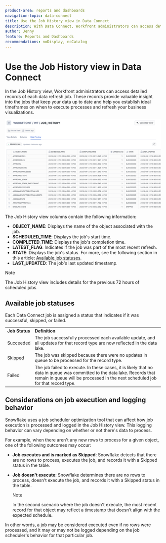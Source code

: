 ```yaml
---
product-area: reports and dashboards
navigation-topic: data-connect
title: Use the Job History view in Data Connect 
description: With Data Connect, Workfront administrators can access detailed records of each data refresh job in the Job History view. 
author: Jenny
feature: Reports and Dashboards
recommendations: noDisplay, noCatalog
---
```

# Use the Job History view in Data Connect 

In the Job History view, Workfront administrators can access detailed records of each data refresh job. These records provide valuable insight into the jobs that keep your data up to date and help you establish ideal timeframes on when to execute processes and refresh your business visualizations.

![Job History view](assets/job-history-tab.png)

The Job History view columns contain the following information: 

* **OBJECT_NAME**: Displays the name of the object associated with the job. 
* **SCHEDULED_TIME**: Displays the job's start time. 
* **COMPLETED_TIME**: Displays the job's completion time. 
* **LATEST_FLAG**: Indicates if the job was part of the most recent refresh. 
* **STATE**: Displays the job's status. For more, see the following section in this article: [Available job statuses](#available-job-statuses). 
* **LAST_UPDATED**: The job's last updated timestamp.

>[!NOTE]
>
>The Job History view includes details for the previous 72 hours of scheduled jobs. 


## Available job statuses 

Each Data Connect job is assigned a status that indicates if it was successful, skipped, or failed.

<table>
    <tr>
        <td><b>Job Status</b></td>
        <td><b>Definition</b></td>
    </tr>
    <tr>
        <td>Succeeded</td>
        <td>The job successfully processed each available update, and all updates for that record type are now reflected in the data lake.</td>
    </tr>
    <tr>
        <td>Skipped</td>
        <td>The job was skipped because there were no updates in queue to be processed for the record type.</td>
    </tr>
    <tr>
        <td>Failed</td>
        <td>The job failed to execute. In these cases, it is likely that no data in queue was committed to the data lake. Records that remain in queue will be processed in the next scheduled job for that record type. </td>
    </tr>
   </table> 


## Considerations on job execution and logging behavior

Snowflake uses a job scheduler optimization tool that can affect how job execution is processed and logged in the Job History view. This logging behavior can vary depending on whether or not there's data to process.

For example, when there aren't any new rows to process for a given object, one of the following outcomes may occur:

* **Job executes and is marked as Skipped**: Snowflake detects that there are no rows to process, executes the job, and records it with a Skipped status in the table.

* **Job doesn't execute**: Snowflake determines there are no rows to process, doesn't execute the job, and records it with a Skipped status in the table. 
    
    >[!NOTE]
    >
    >In the second scenario where the job doesn't execute, the most recent record for that object may reflect a timestamp that doesn't align with the expected schedule.

In other words, a job may be considered executed even if no rows were processed, and it may or may not be logged depending on the job scheduler's behavior for that particular job.